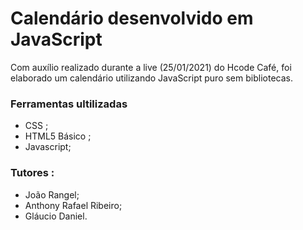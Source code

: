 # Calendário desenvolvido em JavaScript

Com auxílio realizado durante a live (25/01/2021) do Hcode Café, foi elaborado um calendário
utilizando JavaScript puro sem bibliotecas.

### Ferramentas ultilizadas 

- CSS ;
- HTML5 Básico ;
- Javascript;

### Tutores :

- João Rangel;
- Anthony Rafael Ribeiro;
- Gláucio Daniel.
